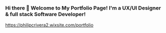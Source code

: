 ### Hi there 👋 Welcome to My Portfolio Page! I'm a UX/UI Designer & full stack Software Developer! 

https://philipcrivera2.wixsite.com/portfolio
